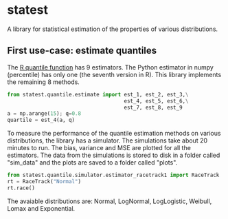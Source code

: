 # statest
A library for statistical estimation of the properties of various distributions.

## First use-case: estimate quantiles
The <a href="https://www.rdocumentation.org/packages/stats/versions/3.6.2/topics/quantile">R quantile function</a> has 9 estimators. The Python estimator in numpy (percentile) has only one (the seventh version in R). This library implements the remaining 8 methods.

```python
from statest.quantile.estimate import est_1, est_2, est_3,\
                                      est_4, est_5, est_6,\
                                      est_7, est_8, est_9
a = np.arange(15); q=0.8
quartile = est_4(a, q)
```

To measure the performance of the quantile estimation methods on various distributions, the library has a simulator. The simulations take about 20 minutes to run. The bias, variance and MSE are plotted for all the estimators. The data from the simulations is stored to disk in a folder called "sim_data" and the plots are saved to a folder called "plots".

```python
from statest.quantile.simulator.estimator_racetrack1 import RaceTrack
rt = RaceTrack("Normal")
rt.race()
```
The avaiable distributions are: Normal, LogNormal, LogLogistic, Weibull, Lomax and Exponential.
